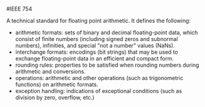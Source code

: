 #IEEE 754 

A technical standard for floating point arithmetic. It defines the following:

* arithmetic formats: sets of binary and decimal floating-point data, which consist of finite numbers (including signed zeros and subnormal numbers), infinities, and special "not a number" values (NaNs).
* interchange formats: encodings (bit strings) that may be used to exchange floating-point data in an efficient and compact form.
* rounding rules: properties to be satisfied when rounding numbers during arithmetic and conversions.
* operations: arithmetic and other operations (such as trigonometric functions) on arithmetic formats.
* exception handling: indications of exceptional conditions (such as division by zero, overflow, etc.)
